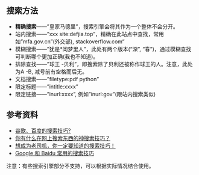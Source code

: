 ## 搜索方法

- **精确搜索**——”皇家马德里”，搜索引擎会将其作为一个整体不会分开。
- 站内搜索——”xxx site:defjia.top”，精确在此站点中查找，常用如”mfa.gov.cn”(外交部), stackoverflow.com“
- 模糊搜索——”犹是*闺梦里人”，此处有两个版本(“深”, “春”)，通过模糊查找可判断哪个更加正确(我也不知道)。
- 排除查找——”球王 -贝利”，即搜索除了贝利还被称作球王的人。注意，此处为A -B, 减号前有空格而后无。
- 文档搜索——”filetype:pdf python”
- 限定标题——”intitle:xxxx”
- 限定链接——”inurl:xxxx”, 例如”inurl:gov”(跟站内搜索类似)

## 参考资料

- [谷歌、百度的搜索技巧?](https://www.zhihu.com/question/27258809)
- [你有什么在网上搜索东西的神搜索技巧？](https://www.zhihu.com/question/23233662)
- [想成为老司机，你一定要知道的搜索技巧！](https://zhuanlan.zhihu.com/p/24971927)
- [Google 和 Baidu 常用的搜索技巧](https://zhuanlan.zhihu.com/p/23650199)

注意：有些搜索引擎部分不支持，可以根据实际情况结合使用。